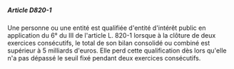 ##### Article D820-1

Une personne ou une entité est qualifiée d'entité d'intérêt public en application du 6° du III de l'article L. 820-1 lorsque à la clôture de deux exercices consécutifs, le total de son bilan consolidé ou combiné est supérieur à 5 milliards d'euros. Elle perd cette qualification dès lors qu'elle n'a pas dépassé le seuil fixé pendant deux exercices consécutifs.

